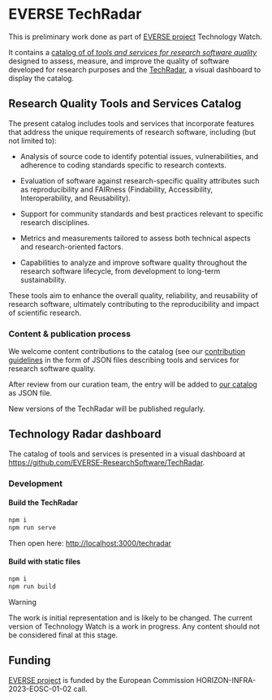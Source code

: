 
# EVERSE TechRadar

This is preliminary work done as part of [EVERSE project](https://everse.software/) Technology Watch.

It contains a [catalog of of _tools and services for research software quality_](#research-quality-tools-and-services-catalog) designed to assess, measure, and improve the quality of software developed for research purposes and the [TechRadar](#technology-radar-dashboard), a visual dashboard to display the catalog.

## Research Quality Tools and Services Catalog

The present catalog includes tools and services that incorporate features that address the unique requirements of research software, including (but not limited to):

- Analysis of source code to identify potential issues, vulnerabilities, and adherence to coding standards specific to research contexts.

- Evaluation of software against research-specific quality attributes such as reproducibility and FAIRness (Findability, Accessibility, Interoperability, and Reusability).

- Support for community standards and best practices relevant to specific research disciplines.

- Metrics and measurements tailored to assess both technical aspects and research-oriented factors.

- Capabilities to analyze and improve software quality throughout the research software lifecycle, from development to long-term sustainability.

These tools aim to enhance the overall quality, reliability, and reusability of research software, ultimately contributing to the reproducibility and impact of scientific research.

### Content & publication process

We welcome content contributions to the catalog (see our [contribution guidelines](CONTRIBUTING.md) in the form of JSON files describing tools and services for research software quality.

After review from our curation team, the entry will be added to [our catalog](data/software-tools) as JSON file.

New versions of the TechRadar will be published regularly.

## Technology Radar dashboard

The catalog of tools and services is presented in a visual dashboard at <https://github.com/EVERSE-ResearchSoftware/TechRadar>.


### Development

#### Build the TechRadar

```bash
npm i
npm run serve
```

Then open here: <http://localhost:3000/techradar>

#### Build with static files

```bash
npm i
npm run build
```

> [!WARNING]
> The work is initial representation and is likely to be changed.
> The current version of Technology Watch is a work in progress.
> Any content should not be considered final at this stage.

## Funding

[EVERSE project](https://everse.software/) is funded by the European Commission HORIZON-INFRA-2023-EOSC-01-02 call.
